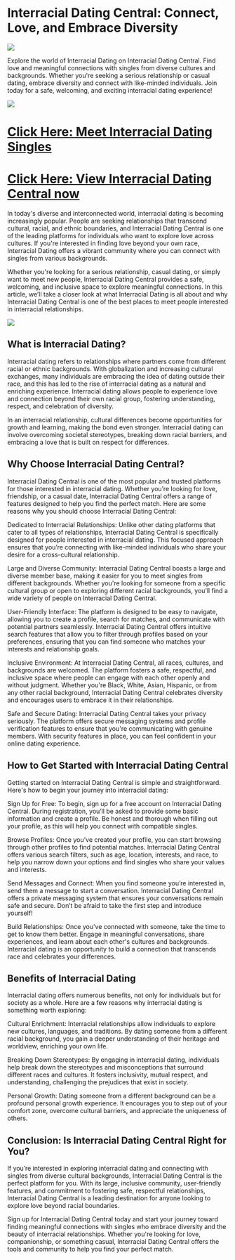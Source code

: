 # Interracial Dating Central: Connect, Love, and Embrace Diversity
<a href="https://digitalvidyapeeth.in/region/index.html"><img src="https://mixer-us-oss.mixerusa.com/file/202409/24091214302148.png"></a>

Explore the world of Interracial Dating on Interracial Dating Central. Find love and meaningful connections with singles from diverse cultures and backgrounds. Whether you're seeking a serious relationship or casual dating, embrace diversity and connect with like-minded individuals. Join today for a safe, welcoming, and exciting interracial dating experience!

<a href="https://digitalvidyapeeth.in/region/index.html"><img src="https://i.pinimg.com/originals/de/de/d1/deded1b8b07a8346a836bde141449ab0.gif"></a>
# <a href="https://digitalvidyapeeth.in/region/index.html">Click Here: Meet Interracial Dating Singles</a>
# <a href="https://digitalvidyapeeth.in/region/index.html">Click Here: View Interracial Dating Central now</a>

In today's diverse and interconnected world, interracial dating is becoming increasingly popular. People are seeking relationships that transcend cultural, racial, and ethnic boundaries, and Interracial Dating Central is one of the leading platforms for individuals who want to explore love across cultures. If you're interested in finding love beyond your own race, Interracial Dating offers a vibrant community where you can connect with singles from various backgrounds.

Whether you're looking for a serious relationship, casual dating, or simply want to meet new people, Interracial Dating Central provides a safe, welcoming, and inclusive space to explore meaningful connections. In this article, we’ll take a closer look at what Interracial Dating is all about and why Interracial Dating Central is one of the best places to meet people interested in interracial relationships.

<a href="https://digitalvidyapeeth.in/region/index.html"><img src="https://uciars.cmb.ac.lk/wp-content/uploads/2017/12/click-here-logo-button-gif-images-2.gif"></a>

## What is Interracial Dating?
Interracial dating refers to relationships where partners come from different racial or ethnic backgrounds. With globalization and increasing cultural exchanges, many individuals are embracing the idea of dating outside their race, and this has led to the rise of interracial dating as a natural and enriching experience. Interracial dating allows people to experience love and connection beyond their own racial group, fostering understanding, respect, and celebration of diversity.

In an interracial relationship, cultural differences become opportunities for growth and learning, making the bond even stronger. Interracial dating can involve overcoming societal stereotypes, breaking down racial barriers, and embracing a love that is built on respect for differences.

## Why Choose Interracial Dating Central?
Interracial Dating Central is one of the most popular and trusted platforms for those interested in interracial dating. Whether you’re looking for love, friendship, or a casual date, Interracial Dating Central offers a range of features designed to help you find the perfect match. Here are some reasons why you should choose Interracial Dating Central:

Dedicated to Interracial Relationships: Unlike other dating platforms that cater to all types of relationships, Interracial Dating Central is specifically designed for people interested in interracial dating. This focused approach ensures that you’re connecting with like-minded individuals who share your desire for a cross-cultural relationship.

Large and Diverse Community: Interracial Dating Central boasts a large and diverse member base, making it easier for you to meet singles from different backgrounds. Whether you're looking for someone from a specific cultural group or open to exploring different racial backgrounds, you’ll find a wide variety of people on Interracial Dating Central.

User-Friendly Interface: The platform is designed to be easy to navigate, allowing you to create a profile, search for matches, and communicate with potential partners seamlessly. Interracial Dating Central offers intuitive search features that allow you to filter through profiles based on your preferences, ensuring that you can find someone who matches your interests and relationship goals.

Inclusive Environment: At Interracial Dating Central, all races, cultures, and backgrounds are welcomed. The platform fosters a safe, respectful, and inclusive space where people can engage with each other openly and without judgment. Whether you're Black, White, Asian, Hispanic, or from any other racial background, Interracial Dating Central celebrates diversity and encourages users to embrace it in their relationships.

Safe and Secure Dating: Interracial Dating Central takes your privacy seriously. The platform offers secure messaging systems and profile verification features to ensure that you're communicating with genuine members. With security features in place, you can feel confident in your online dating experience.

## How to Get Started with Interracial Dating Central
Getting started on Interracial Dating Central is simple and straightforward. Here's how to begin your journey into interracial dating:

Sign Up for Free: To begin, sign up for a free account on Interracial Dating Central. During registration, you’ll be asked to provide some basic information and create a profile. Be honest and thorough when filling out your profile, as this will help you connect with compatible singles.

Browse Profiles: Once you’ve created your profile, you can start browsing through other profiles to find potential matches. Interracial Dating Central offers various search filters, such as age, location, interests, and race, to help you narrow down your options and find singles who share your values and interests.

Send Messages and Connect: When you find someone you’re interested in, send them a message to start a conversation. Interracial Dating Central offers a private messaging system that ensures your conversations remain safe and secure. Don’t be afraid to take the first step and introduce yourself!

Build Relationships: Once you've connected with someone, take the time to get to know them better. Engage in meaningful conversations, share experiences, and learn about each other's cultures and backgrounds. Interracial dating is an opportunity to build a connection that transcends race and celebrates your differences.

## Benefits of Interracial Dating
Interracial dating offers numerous benefits, not only for individuals but for society as a whole. Here are a few reasons why interracial dating is something worth exploring:

Cultural Enrichment: Interracial relationships allow individuals to explore new cultures, languages, and traditions. By dating someone from a different racial background, you gain a deeper understanding of their heritage and worldview, enriching your own life.

Breaking Down Stereotypes: By engaging in interracial dating, individuals help break down the stereotypes and misconceptions that surround different races and cultures. It fosters inclusivity, mutual respect, and understanding, challenging the prejudices that exist in society.

Personal Growth: Dating someone from a different background can be a profound personal growth experience. It encourages you to step out of your comfort zone, overcome cultural barriers, and appreciate the uniqueness of others.

## Conclusion: Is Interracial Dating Central Right for You?
If you’re interested in exploring interracial dating and connecting with singles from diverse cultural backgrounds, Interracial Dating Central is the perfect platform for you. With its large, inclusive community, user-friendly features, and commitment to fostering safe, respectful relationships, Interracial Dating Central is a leading destination for anyone looking to explore love beyond racial boundaries.

Sign up for Interracial Dating Central today and start your journey toward finding meaningful connections with singles who embrace diversity and the beauty of interracial relationships. Whether you're looking for love, companionship, or something casual, Interracial Dating Central offers the tools and community to help you find your perfect match.
